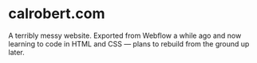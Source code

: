# calrobert.com
A terribly messy website. Exported from Webflow a while ago and now learning to code in HTML and CSS — plans to rebuild from the ground up later.
